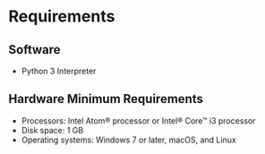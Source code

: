 # Requirements

## Software
- Python 3 Interpreter

## Hardware Minimum Requirements
- Processors: Intel Atom® processor or Intel® Core™ i3 processor
- Disk space: 1 GB
- Operating systems: Windows 7 or later, macOS, and Linux